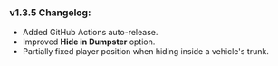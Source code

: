 ### v1.3.5 Changelog:

- Added GitHub Actions auto-release.
- Improved **Hide in Dumpster** option.
- Partially fixed player position when hiding inside a vehicle's trunk.
